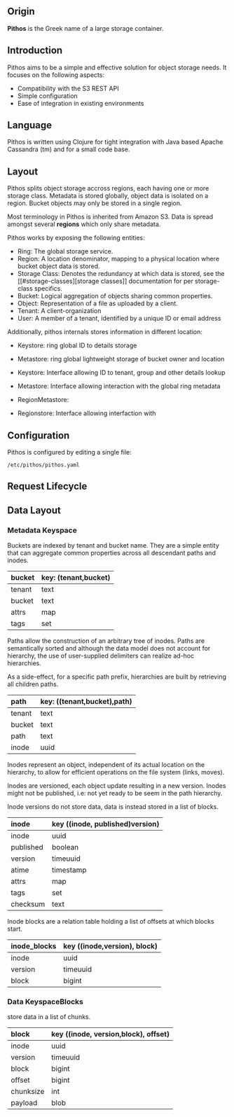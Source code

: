 ## Origin

**Pithos** is the Greek name of a large storage container.

## Introduction

Pithos aims to be a simple and effective solution for object storage
needs. It focuses on the following aspects:

-   Compatibility with the S3 REST API
-   Simple configuration
-   Ease of integration in existing environments

## Language

Pithos is written using Clojure for tight integration with Java based
Apache Cassandra (tm) and for a small code base.

## Layout 

Pithos splits object storage accross regions, each having one or more
storage class. Metadata is stored globally, object data is isolated on a
region. Bucket objects may only be stored in a single region.

Most terminology in Pithos is inherited from Amazon S3. Data is spread
amongst several **regions** which only share metadata.

Pithos works by exposing the following entities:

-   Ring: The global storage service.
-   Region: A location denominator, mapping to a physical location where
    bucket object data is stored.
-   Storage Class: Denotes the redundancy at which data is stored, see
    the [[\#storage-classes][storage classes]] documentation for per
    storage-class specifics.
-   Bucket: Logical aggregation of objects sharing common properties.
-   Object: Representation of a file as uploaded by a client.
-   Tenant: A client-organization
-   User: A member of a tenant, identified by a unique ID or email
    address

Additionally, pithos internals stores information in different location:

-   Keystore: ring global ID to details storage
-   Metastore: ring global lightweight storage of bucket owner and
    location

-   Keystore: Interface allowing ID to tenant, group and other details
    lookup
-   Metastore: Interface allowing interaction with the global ring
    metadata
-   RegionMetastore:
-   Regionstore: Interface allowing interfaction with

## Configuration

Pithos is configured by editing a single file:
    
    /etc/pithos/pithos.yaml


## Request Lifecycle


## Data Layout

### Metadata Keyspace

Buckets are indexed by tenant and bucket name. They are a simple entity
that can aggregate common properties across all descendant paths and
inodes.

<table>
<thead>
<tr class="header">
<th align="left">bucket</th>
<th align="left">key: (tenant,bucket)</th>
</tr>
</thead>
<tbody>
<tr class="odd">
<td align="left">tenant</td>
<td align="left">text</td>
</tr>
<tr class="even">
<td align="left">bucket</td>
<td align="left">text</td>
</tr>
<tr class="odd">
<td align="left">attrs</td>
<td align="left">map<text,text></td>
</tr>
<tr class="even">
<td align="left">tags</td>
<td align="left">set<text></td>
</tr>
</tbody>
</table>

Paths allow the construction of an arbitrary tree of inodes. Paths are
semantically sorted and although the data model does not account for
hierarchy, the use of user-supplied delimiters can realize ad-hoc
hierarchies.

As a side-effect, for a specific path prefix, hierarchies are built by
retrieving all children paths.

<table>
<thead>
<tr class="header">
<th align="left">path</th>
<th align="left">key: ((tenant,bucket),path)</th>
</tr>
</thead>
<tbody>
<tr class="odd">
<td align="left">tenant</td>
<td align="left">text</td>
</tr>
<tr class="even">
<td align="left">bucket</td>
<td align="left">text</td>
</tr>
<tr class="odd">
<td align="left">path</td>
<td align="left">text</td>
</tr>
<tr class="even">
<td align="left">inode</td>
<td align="left">uuid</td>
</tr>
</tbody>
</table>

Inodes represent an object, independent of its actual location on the
hierarchy, to allow for efficient operations on the file system (links,
moves).

Inodes are versioned, each object update resulting in a new version.
Inodes might not be published, i.e: not yet ready to be seem in the path
hierarchy.

Inode versions do not store data, data is instead stored in a list of
blocks.

<table>
<thead>
<tr class="header">
<th align="left">inode</th>
<th align="left">key ((inode, published)version)</th>
</tr>
</thead>
<tbody>
<tr class="odd">
<td align="left">inode</td>
<td align="left">uuid</td>
</tr>
<tr class="even">
<td align="left">published</td>
<td align="left">boolean</td>
</tr>
<tr class="odd">
<td align="left">version</td>
<td align="left">timeuuid</td>
</tr>
<tr class="even">
<td align="left">atime</td>
<td align="left">timestamp</td>
</tr>
<tr class="odd">
<td align="left">attrs</td>
<td align="left">map<text,text></td>
</tr>
<tr class="even">
<td align="left">tags</td>
<td align="left">set<text></td>
</tr>
<tr class="odd">
<td align="left">checksum</td>
<td align="left">text</td>
</tr>
</tbody>
</table>

Inode blocks are a relation table holding a list of offsets at which
blocks start.

<table>
<thead>
<tr class="header">
<th align="left">inode_blocks</th>
<th align="left">key ((inode,version), block)</th>
</tr>
</thead>
<tbody>
<tr class="odd">
<td align="left">inode</td>
<td align="left">uuid</td>
</tr>
<tr class="even">
<td align="left">version</td>
<td align="left">timeuuid</td>
</tr>
<tr class="odd">
<td align="left">block</td>
<td align="left">bigint</td>
</tr>
</tbody>
</table>

### Data KeyspaceBlocks

store data in a list of chunks.

<table>
<thead>
<tr class="header">
<th align="left">block</th>
<th align="left">key ((inode, version,block), offset)</th>
</tr>
</thead>
<tbody>
<tr class="odd">
<td align="left">inode</td>
<td align="left">uuid</td>
</tr>
<tr class="even">
<td align="left">version</td>
<td align="left">timeuuid</td>
</tr>
<tr class="odd">
<td align="left">block</td>
<td align="left">bigint</td>
</tr>
<tr class="even">
<td align="left">offset</td>
<td align="left">bigint</td>
</tr>
<tr class="odd">
<td align="left">chunksize</td>
<td align="left">int</td>
</tr>
<tr class="even">
<td align="left">payload</td>
<td align="left">blob</td>
</tr>
</tbody>
</table>


